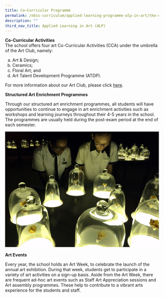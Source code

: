 ```yaml
---
title: Co–Curricular Programme
permalink: /nbss-curriculum/applied-learning-programme-alp-in-art/the-curriculum/co-curricular-programme/
description: ""
third_nav_title: Applied Learning in Art (ALP)
---
```


<p><strong>Co-Curricular Activities<br /></strong>The school offers four art Co-Curricular Activities (CCA) under the umbrella of the Art Club, namely:</p>
<ol style="list-style-type: lower-alpha;">
<li>Art &amp; Design;</li>
<li>Ceramics;</li>
<li>Floral Art; and</li>
<li>Art Talent Development Programme (ATDP).</li>
</ol>
<p>For more information about our Art Club, please click&nbsp;<a href="https://navalbasesec.moe.edu.sg/nbss-curriculum/co-curricular-activities/performing-arts/art-club">here</a>.</p>
<p><strong>Structured Art Enrichment Programmes</strong></p>
<p>Through our structured art enrichment programmes, all students will have opportunities to continue to engage in art enrichment activities such as workshops and learning journeys throughout their 4-5 years in the school. The programmes are usually held during the post-exam period at the end of each semester.</p>
<img src="/images/en.jpg">
<p><strong>Art Events</strong></p>
<p>Every year, the school holds an Art Week, to celebrate the launch of the annual art exhibition. During that week, students get to participate in a variety of art activities on a sign-up basis. Aside from the Art Week, there are frequent ad-hoc art events such as Staff Art Appreciation sessions and Art assembly programmes. These help to contribute to a vibrant arts experience for the students and staff.</p>